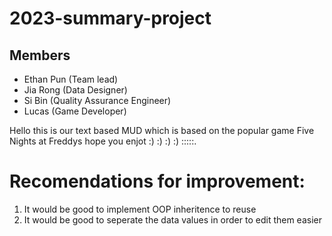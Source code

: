 # 2023-summary-project

## Members

- Ethan Pun (Team lead)
- Jia Rong (Data Designer)
- Si Bin (Quality Assurance Engineer)
- Lucas (Game Developer)

<Description of your project>
Hello this is our text based MUD which is based on the popular game Five Nights at Freddys hope you enjot :) :) :) :) :::::.

Recomendations for improvement:
================================
1. It would be good to implement OOP inheritence to reuse
2. It would be good to seperate the data values in order to edit them easier




